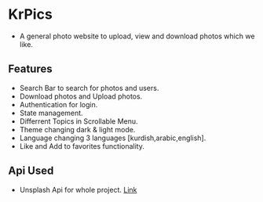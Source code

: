 # KrPics

- A general photo website to upload, view and download photos which we like.

## Features

- Search Bar to search for photos and users.
- Download photos and Upload photos.
- Authentication for login.
- State management.
- Differrent Topics in Scrollable Menu.
- Theme changing dark & light mode.
- Language changing 3 languages [kurdish,arabic,english].
- Like and Add to favorites functionality.

## Api Used

- Unsplash Api for whole project. [Link](https://unsplash.com/documentation)
